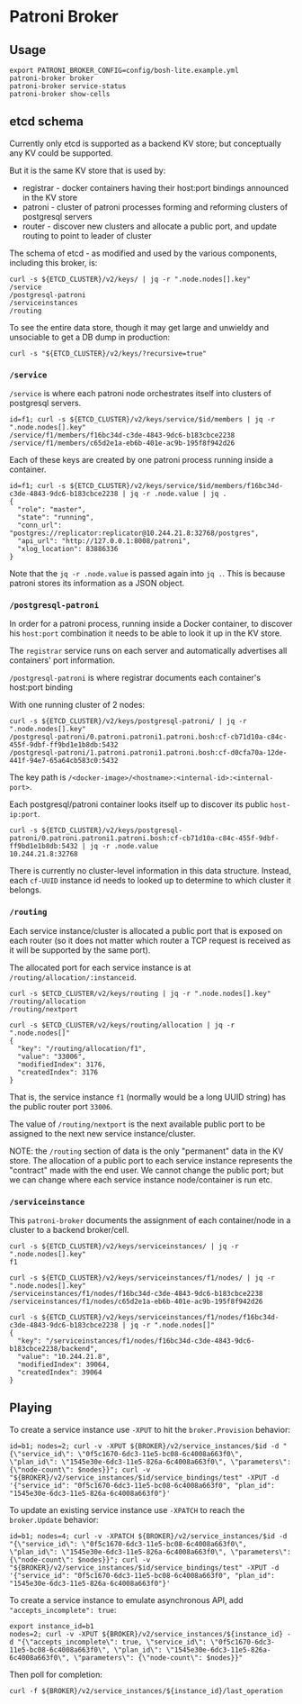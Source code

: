 Patroni Broker
==============

Usage
-----

```
export PATRONI_BROKER_CONFIG=config/bosh-lite.example.yml
patroni-broker broker
patroni-broker service-status
patroni-broker show-cells
```

etcd schema
-----------

Currently only etcd is supported as a backend KV store; but conceptually any KV could be supported.

But it is the same KV store that is used by:

-	registrar - docker containers having their host:port bindings announced in the KV store
-	patroni - cluster of patroni processes forming and reforming clusters of postgresql servers
-	router - discover new clusters and allocate a public port, and update routing to point to leader of cluster

The schema of etcd - as modified and used by the various components, including this broker, is:

```
curl -s ${ETCD_CLUSTER}/v2/keys/ | jq -r ".node.nodes[].key"
/service
/postgresql-patroni
/serviceinstances
/routing
```

To see the entire data store, though it may get large and unwieldy and unsociable to get a DB dump in production:

```
curl -s "${ETCD_CLUSTER}/v2/keys/?recursive=true"
```

### `/service`

`/service` is where each patroni node orchestrates itself into clusters of postgresql servers.

```
id=f1; curl -s ${ETCD_CLUSTER}/v2/keys/service/$id/members | jq -r ".node.nodes[].key"
/service/f1/members/f16bc34d-c3de-4843-9dc6-b183cbce2238
/service/f1/members/c65d2e1a-eb6b-401e-ac9b-195f8f942d26
```

Each of these keys are created by one patroni process running inside a container.

```
id=f1; curl -s ${ETCD_CLUSTER}/v2/keys/service/$id/members/f16bc34d-c3de-4843-9dc6-b183cbce2238 | jq -r .node.value | jq .
{
  "role": "master",
  "state": "running",
  "conn_url": "postgres://replicator:replicator@10.244.21.8:32768/postgres",
  "api_url": "http://127.0.0.1:8008/patroni",
  "xlog_location": 83886336
}
```

Note that the `jq -r .node.value` is passed again into `jq .`. This is because patroni stores its information as a JSON object.

### `/postgresql-patroni`

In order for a patroni process, running inside a Docker container, to discover his `host:port` combination it needs to be able to look it up in the KV store.

The `registrar` service runs on each server and automatically advertises all containers' port information.

`/postgresql-patroni` is where registrar documents each container's host:port binding

With one running cluster of 2 nodes:

```
curl -s ${ETCD_CLUSTER}/v2/keys/postgresql-patroni/ | jq -r ".node.nodes[].key"
/postgresql-patroni/0.patroni.patroni1.patroni.bosh:cf-cb71d10a-c84c-455f-9dbf-ff9bd1e1b8db:5432
/postgresql-patroni/1.patroni.patroni1.patroni.bosh:cf-d0cfa70a-12de-441f-94e7-65a64cb583c0:5432
```

The key path is `/<docker-image>/<hostname>:<internal-id>:<internal-port>`.

Each postgresql/patroni container looks itself up to discover its public `host-ip:port`.

```
curl -s ${ETCD_CLUSTER}/v2/keys/postgresql-patroni/0.patroni.patroni1.patroni.bosh:cf-cb71d10a-c84c-455f-9dbf-ff9bd1e1b8db:5432 | jq -r .node.value
10.244.21.8:32768
```

There is currently no cluster-level information in this data structure. Instead, each `cf-UUID` instance id needs to looked up to determine to which cluster it belongs.

### `/routing`

Each service instance/cluster is allocated a public port that is exposed on each router (so it does not matter which router a TCP request is received as it will be supported by the same port).

The allocated port for each service instance is at `/routing/allocation/:instanceid`.

```
curl -s $ETCD_CLUSTER/v2/keys/routing | jq -r ".node.nodes[].key"
/routing/allocation
/routing/nextport

curl -s $ETCD_CLUSTER/v2/keys/routing/allocation | jq -r ".node.nodes[]"
{
  "key": "/routing/allocation/f1",
  "value": "33006",
  "modifiedIndex": 3176,
  "createdIndex": 3176
}
```

That is, the service instance `f1` (normally would be a long UUID string) has the public router port `33006`.

The value of `/routing/nextport` is the next available public port to be assigned to the next new service instance/cluster.

NOTE: the `/routing` section of data is the only "permanent" data in the KV store. The allocation of a public port to each service instance represents the "contract" made with the end user. We cannot change the public port; but we can change where each service instance node/container is run etc.

### `/serviceinstance`

This `patroni-broker` documents the assignment of each container/node in a cluster to a backend broker/cell.

```
curl -s ${ETCD_CLUSTER}/v2/keys/serviceinstances/ | jq -r ".node.nodes[].key"
f1
```

```
curl -s ${ETCD_CLUSTER}/v2/keys/serviceinstances/f1/nodes/ | jq -r ".node.nodes[].key"
/serviceinstances/f1/nodes/f16bc34d-c3de-4843-9dc6-b183cbce2238
/serviceinstances/f1/nodes/c65d2e1a-eb6b-401e-ac9b-195f8f942d26
```

```
curl -s ${ETCD_CLUSTER}/v2/keys/serviceinstances/f1/nodes/f16bc34d-c3de-4843-9dc6-b183cbce2238 | jq -r ".node.nodes[]"
{
  "key": "/serviceinstances/f1/nodes/f16bc34d-c3de-4843-9dc6-b183cbce2238/backend",
  "value": "10.244.21.8",
  "modifiedIndex": 39064,
  "createdIndex": 39064
}
```

Playing
-------

To create a service instance use `-XPUT` to hit the `broker.Provision` behavior:

```
id=b1; nodes=2; curl -v -XPUT ${BROKER}/v2/service_instances/$id -d "{\"service_id\": \"0f5c1670-6dc3-11e5-bc08-6c4008a663f0\", \"plan_id\": \"1545e30e-6dc3-11e5-826a-6c4008a663f0\", \"parameters\": {\"node-count\": $nodes}}"; curl -v "${BROKER}/v2/service_instances/$id/service_bindings/test" -XPUT -d '{"service_id": "0f5c1670-6dc3-11e5-bc08-6c4008a663f0", "plan_id": "1545e30e-6dc3-11e5-826a-6c4008a663f0"}'
```

To update an existing service instance use `-XPATCH` to reach the `broker.Update` behavior:

```
id=b1; nodes=4; curl -v -XPATCH ${BROKER}/v2/service_instances/$id -d "{\"service_id\": \"0f5c1670-6dc3-11e5-bc08-6c4008a663f0\", \"plan_id\": \"1545e30e-6dc3-11e5-826a-6c4008a663f0\", \"parameters\": {\"node-count\": $nodes}}"; curl -v "${BROKER}/v2/service_instances/$id/service_bindings/test" -XPUT -d '{"service_id": "0f5c1670-6dc3-11e5-bc08-6c4008a663f0", "plan_id": "1545e30e-6dc3-11e5-826a-6c4008a663f0"}'
```

To create a service instance to emulate asynchronous API, add `"accepts_incomplete": true`:

```
export instance_id=b1
nodes=2; curl -v -XPUT ${BROKER}/v2/service_instances/${instance_id} -d "{\"accepts_incomplete\": true, \"service_id\": \"0f5c1670-6dc3-11e5-bc08-6c4008a663f0\", \"plan_id\": \"1545e30e-6dc3-11e5-826a-6c4008a663f0\", \"parameters\": {\"node-count\": $nodes}}"
```

Then poll for completion:

```
curl -f ${BROKER}/v2/service_instances/${instance_id}/last_operation
```
